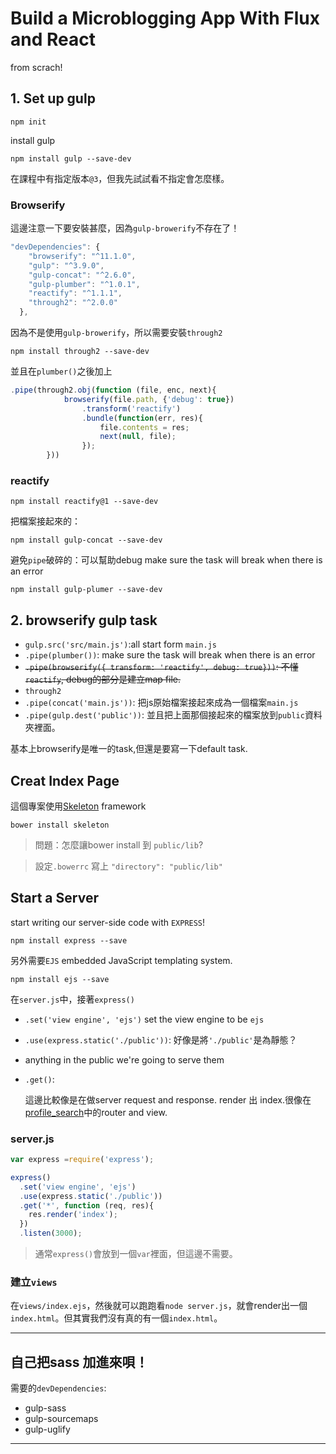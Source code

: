 # Build a Microblogging App With Flux and React

from scrach!

## 1. Set up gulp

```
npm init
```

install gulp

```
npm install gulp --save-dev
```

在課程中有指定版本`@3`，但我先試試看不指定會怎麼樣。

### Browserify


這邊注意一下要安裝甚麼，因為`gulp-browerify`不存在了！

```js
"devDependencies": {
    "browserify": "^11.1.0",
    "gulp": "^3.9.0",
    "gulp-concat": "^2.6.0",
    "gulp-plumber": "^1.0.1",
    "reactify": "^1.1.1",
    "through2": "^2.0.0"
  },
```

因為不是使用`gulp-browerify`，所以需要安裝`through2`

```
npm install through2 --save-dev
```

並且在`plumber()`之後加上

```js
.pipe(through2.obj(function (file, enc, next){
            browserify(file.path, {'debug': true})
                .transform('reactify')
                .bundle(function(err, res){
                    file.contents = res;
                    next(null, file);
                });
        }))
```

### reactify

```
npm install reactify@1 --save-dev
```

把檔案接起來的：
```
npm install gulp-concat --save-dev
```


避免`pipe`破碎的：可以幫助debug
make sure the task will break when there is an error
```
npm install gulp-plumer --save-dev
```



## 2. browserify gulp task

* `gulp.src('src/main.js')`:all start form `main.js`
* `.pipe(plumber())`: make sure the task will break when there is an error
* ~~`.pipe(browserify({ transform: 'reactify', debug: true}))`: 不懂`reactify`, debug的部分是建立map file.~~
* `through2`
* `.pipe(concat('main.js'))`: 把js原始檔案接起來成為一個檔案`main.js`
* `.pipe(gulp.dest('public'))`: 並且把上面那個接起來的檔案放到`public`資料夾裡面。


基本上browserify是唯一的task,但還是要寫一下default task.



## Creat Index Page

這個專案使用[Skeleton](http://getskeleton.com) framework

```
bower install skeleton
```

> 問題：怎麼讓bower install 到 `public/lib`?

> 設定`.bowerrc` 寫上 `"directory": "public/lib"`


## Start a Server

start writing our server-side code with `EXPRESS`!

```
npm install express --save
```

另外需要`EJS` embedded JavaScript templating system.

```
npm install ejs --save
```

在`server.js`中，接著`express()`

* `.set('view engine', 'ejs')` set the view engine to be `ejs`
* `.use(express.static('./public'))`: 好像是將`'./public'`是為靜態？
* anything in the public we're going to serve them
* `.get()`:

	這邊比較像是在做server request and response. render 出 index.很像在[profile_search](https://github.com/jellynina/TH_JSFull_profile_search)中的router and view.

### server.js

```js
var express =require('express');

express()
  .set('view engine', 'ejs')
  .use(express.static('./public'))
  .get('*', function (req, res){
    res.render('index');
  })
  .listen(3000);
```


> 通常`express()`會放到一個`var`裡面，但這邊不需要。

### 建立`views`

在`views/index.ejs`，然後就可以跑跑看`node server.js`，就會render出一個`index.html`。但其實我們沒有真的有一個`index.html`。








***

## 自己把sass 加進來唄！

需要的`devDependencies`:
* gulp-sass
* gulp-sourcemaps
* gulp-uglify

***



